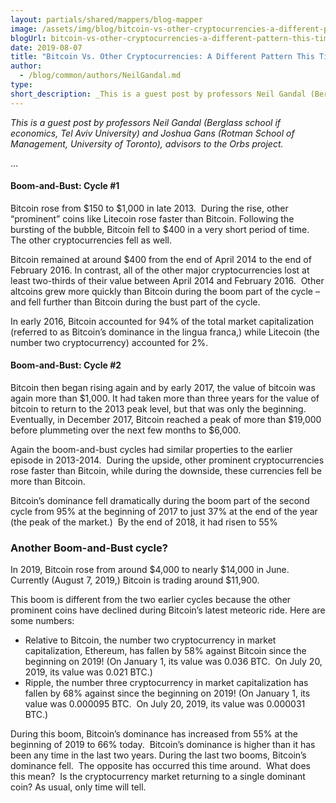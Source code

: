 ```yaml
---
layout: partials/shared/mappers/blog-mapper
image: /assets/img/blog/bitcoin-vs-other-cryptocurrencies-a-different-pattern-this-time-around/bg.jpg
blogUrl: bitcoin-vs-other-cryptocurrencies-a-different-pattern-this-time-around
date: 2019-08-07
title: "Bitcoin Vs. Other Cryptocurrencies: A Different Pattern This Time Around?:"
author:
  - /blog/common/authors/NeilGandal.md
type:
short_description: _This is a guest post by professors Neil Gandal (Berglass school if economics, Tel Aviv University) and Joshua Gans (Rotman School of Management, University of Toronto), advisors to the Orbs project._
---
```


_This is a guest post by professors Neil Gandal (Berglass school if economics, Tel Aviv University) and Joshua Gans (Rotman School of Management, University of Toronto), advisors to the Orbs project._

...

#### Boom-and-Bust: Cycle #1

Bitcoin rose from $150 to $1,000 in late 2013.  During the rise, other “prominent” coins like Litecoin rose faster than Bitcoin. Following the bursting of the bubble, Bitcoin fell to $400 in a very short period of time. The other cryptocurrencies fell as well.

Bitcoin remained at around $400 from the end of April 2014 to the end of February 2016. In contrast, all of the other major cryptocurrencies lost at least two-thirds of their value between April 2014 and February 2016.  Other altcoins grew more quickly than Bitcoin during the boom part of the cycle – and fell further than Bitcoin during the bust part of the cycle.

In early 2016, Bitcoin accounted for 94% of the total market capitalization (referred to as Bitcoin’s dominance in the lingua franca,) while Litecoin (the number two cryptocurrency) accounted for 2%.

#### Boom-and-Bust: Cycle #2

Bitcoin then began rising again and by early 2017, the value of bitcoin was again more than $1,000. It had taken more than three years for the value of bitcoin to return to the 2013 peak level, but that was only the beginning. Eventually, in December 2017, Bitcoin reached a peak of more than $19,000 before plummeting over the next few months to $6,000.

Again the boom-and-bust cycles had similar properties to the earlier episode in 2013-2014.  During the upside, other prominent cryptocurrencies rose faster than Bitcoin, while during the downside, these currencies fell be more than Bitcoin.

Bitcoin’s dominance fell dramatically during the boom part of the second cycle from 95% at the beginning of 2017 to just 37% at the end of the year (the peak of the market.)  By the end of 2018, it had risen to 55%

### Another Boom-and-Bust cycle?

In 2019, Bitcoin rose from around $4,000 to nearly $14,000 in June.  Currently (August 7, 2019,) Bitcoin is trading around $11,900.

This boom is different from the two earlier cycles because the other prominent coins have declined during Bitcoin’s latest meteoric ride. Here are some numbers:

- Relative to Bitcoin, the number two cryptocurrency in market capitalization, Ethereum, has fallen by 58% against Bitcoin since the beginning on 2019! (On January 1, its value was 0.036 BTC.  On July 20, 2019, its value was 0.021 BTC.)
- Ripple, the number three cryptocurrency in market capitalization has fallen by 68% against since the beginning on 2019! (On January 1, its value was 0.000095 BTC.  On July 20, 2019, its value was 0.000031 BTC.)

During this boom, Bitcoin’s dominance has increased from 55% at the beginning of 2019 to 66% today.  Bitcoin’s dominance is higher than it has been any time in the last two years. During the last two booms, Bitcoin’s dominance fell.  The opposite has occurred this time around.  What does this mean?  Is the cryptocurrency market returning to a single dominant coin? As usual, only time will tell.
